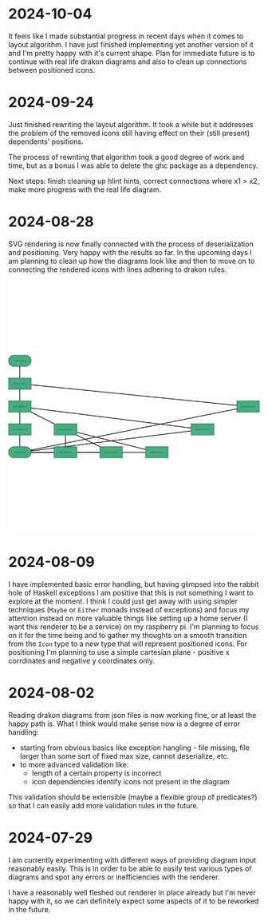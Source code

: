 # 2024-10-04

It feels like I made substantial progress in recent days when it comes to layout algorithm. I have just finished implementing yet another version of it and I'm pretty happy with it's current shape. Plan for immediate future is to continue with real life drakon diagrams and also to clean up connections between positioned icons.

# 2024-09-24

Just finished rewriting the layout algorithm. It took a while but it addresses the problem of the removed icons still having effect on their (still present) dependents' positions.

The process of rewriting that algorithm took a good degree of work and time, but as a bonus I was able to delete the ghc package as a dependency.

Next steps: finish cleaning up hlint hints, correct connections where x1 > x2, make more progress with the real life diagram.

# 2024-08-28

SVG rendering is now finally connected with the process of deserialization and positioning. Very happy with the results so far. In the upcoming days I am planning to clean up how the diagrams look like and then to move on to connecting the rendered icons with lines adhering to drakon rules.

![](./diagrams/drakon-diagram-3.svg)

# 2024-08-09

I have implemented basic error handling, but having glimpsed into the rabbit hole of Haskell exceptions I am positive that this is not something I want to explore at the moment. I think I could just get away with using simpler techniques (`Maybe` or `Either` monads instead of exceptions) and focus my attention instead on more valuable things like setting up a home server (I want this renderer to be a service) on my raspberry pi. I'm planning to focus on it for the time being and to gather my thoughts on a smooth transition from the `Icon` type to a new type that will represent positioned icons. For positioning I'm planning to use a simple cartesian plane - positive x corrdinates and negative y coordinates only.

# 2024-08-02

Reading drakon diagrams from json files is now working fine, or at least the happy path is. What I think would make sense now is a degree of error handling:

* starting from obvious basics like exception hangling - file missing, file larger than some sort of fixed max size, cannot deserialize, etc.
* to more advanced validation like:
    * length of a certain property is incorrect
    * icon dependencies identify icons not present in the diagram

This validation should be extensible (maybe a flexible group of predicates?) so that I can easily add more validation rules in the future.

# 2024-07-29

I am currently experimenting with different ways of providing diagram input reasonably easily. This is in order to be able to easily test various types of diagrams and spot any errors or inefficiencies with the renderer.

I have a reasonably well fleshed out renderer in place already but I'm never happy with it, so we can definitely expect some aspects of it to be reworked in the future.
